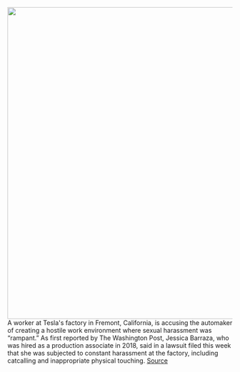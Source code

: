 <img src='https://cdn.vox-cdn.com/thumbor/gw3epSnxXizjQra6mIymHK_OaZY=/0x0:2040x1360/1200x800/filters:focal(857x517:1183x843)/cdn.vox-cdn.com/uploads/chorus_image/image/70166336/acastro_180430_1777_tesla_0004.0.jpg' width='700px' /><br/>
A worker at Tesla's factory in Fremont, California, is accusing the automaker of creating a hostile work environment where sexual harassment was “rampant.” As first reported by The Washington Post, Jessica Barraza, who was hired as a production associate in 2018, said in a lawsuit filed this week that she was subjected to constant harassment at the factory, including catcalling and inappropriate physical touching.
<a href='https://www.theverge.com/2021/11/19/22791321/worker-sues-tesla-rampant-sexual-harassment-fremont-elon-musk'> Source <a/>
